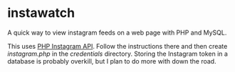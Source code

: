 instawatch
==========

A quick way to view instagram feeds on a web page with PHP and MySQL.

This uses [PHP Instagram API](https://github.com/galen/PHP-Instagram-API). Follow the instructions there and then create *instagram.php* in the *credentials* directory. Storing the Instagram token in a database is probably overkill, but I plan to do more with down the road.

